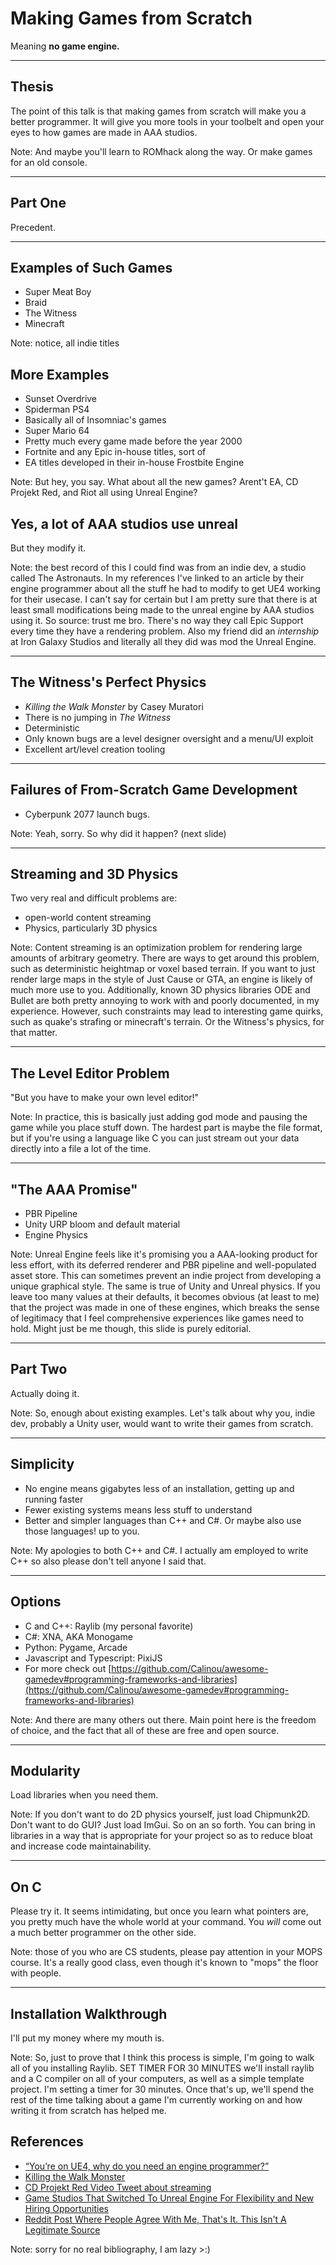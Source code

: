# Making Games from Scratch

Meaning **no game engine.**

---

## Thesis

The point of this talk is that making games from scratch will make you a better
programmer. It will give you more tools in your toolbelt and open your eyes to
how games are made in AAA studios.

Note: And maybe you'll learn to ROMhack along the way. Or make games for an
old console.

---

## Part One

Precedent.

---

## Examples of Such Games

- Super Meat Boy
- Braid
- The Witness
- Minecraft

Note: notice, all indie titles

## More Examples

- Sunset Overdrive
- Spiderman PS4
- Basically all of Insomniac's games
- Super Mario 64
- Pretty much every game made before the year 2000
- Fortnite and any Epic in-house titles, sort of
- EA titles developed in their in-house Frostbite Engine

Note: But hey, you say. What about all the new games? Arent't EA, CD Projekt Red,
and Riot all using Unreal Engine?

## Yes, a lot of AAA studios use unreal

But they modify it.

Note: the best record of this I could find was from an indie dev, a studio
called The Astronauts. In my references I've linked to an article by their
engine programmer about all the stuff he had to modify to get UE4 working for
their usecase. I can't say for certain but I am pretty sure that there is at least
small modifications being made to the unreal engine by AAA studios using it. So
source: trust me bro. There's no way they call Epic Support every time they have
a rendering problem.
Also my friend did an _internship_ at Iron Galaxy Studios and literally all
they did was mod the Unreal Engine.

---

## The Witness's Perfect Physics

- _Killing the Walk Monster_ by Casey Muratori
- There is no jumping in _The Witness_
- Deterministic
- Only known bugs are a level designer oversight and a menu/UI exploit
- Excellent art/level creation tooling

---

## Failures of From-Scratch Game Development

- Cyberpunk 2077 launch bugs.

Note: Yeah, sorry. So why did it happen? (next slide)

---

## Streaming and 3D Physics

Two very real and difficult problems are:

- open-world content streaming
- Physics, particularly 3D physics

Note: Content streaming is an optimization problem for rendering large
amounts of arbitrary geometry. There are ways to get around this problem, such
as deterministic heightmap or voxel based terrain. If you want to just render
large maps in the style of Just Cause or GTA, an engine is likely of much more
use to you. Additionally, known 3D physics libraries ODE and Bullet are both
pretty annoying to work with and poorly documented, in my experience.
However, such constraints may lead to interesting game quirks, such as quake's
strafing or minecraft's terrain. Or the Witness's physics, for that matter.

---

## The Level Editor Problem

"But you have to make your own level editor!"

Note: In practice, this is basically just adding god mode and pausing the game
while you place stuff down. The hardest part is maybe the file format, but if
you're using a language like C you can just stream out your data directly into
a file a lot of the time.

---

## "The AAA Promise"

- PBR Pipeline
- Unity URP bloom and default material
- Engine Physics

Note: Unreal Engine feels like it's promising you a AAA-looking product for less
effort, with its deferred renderer and PBR pipeline and well-populated asset
store. This can sometimes prevent an indie project from developing a unique
graphical style. The same is true of Unity and Unreal physics. If you leave
too many values at their defaults, it becomes obvious (at least to me) that the
project was made in one of these engines, which breaks the sense of legitimacy
that I feel comprehensive experiences like games need to hold. Might just be me
though, this slide is purely editorial.

---

## Part Two

Actually doing it.

Note: So, enough about existing examples. Let's talk about why you, indie dev,
probably a Unity user, would want to write their games from scratch.

---

## Simplicity

- No engine means gigabytes less of an installation, getting up and running
  faster
- Fewer existing systems means less stuff to understand
- Better and simpler languages than C++ and C#. Or maybe also use those
  languages! up to you.

Note: My apologies to both C++ and C#. I actually am employed to write C++ so
also please don't tell anyone I said that.

---

## Options

- C and C++: Raylib (my personal favorite)
- C#: XNA, AKA Monogame
- Python: Pygame, Arcade
- Javascript and Typescript: PixiJS
- For more check out [https://github.com/Calinou/awesome-gamedev#programming-frameworks-and-libraries](https://github.com/Calinou/awesome-gamedev#programming-frameworks-and-libraries)

Note: And there are many others out there. Main point here is the freedom of
choice, and the fact that all of these are free and open source.

---

## Modularity

Load libraries when you need them.

Note: If you don't want to do 2D physics yourself, just load Chipmunk2D. Don't
want to do GUI? Just load ImGui. So on an so forth. You can bring in libraries
in a way that is appropriate for your project so as to reduce bloat and increase
code maintainability.

---

## On C

Please try it. It seems intimidating, but once you learn what pointers are, you
pretty much have the whole world at your command. You _will_ come out a much
better programmer on the other side.

Note: those of you who are CS students, please pay attention in your MOPS
course. It's a really good class, even though it's known to "mops" the floor
with people.

---

## Installation Walkthrough

I'll put my money where my mouth is.

Note: So, just to prove that I think this process is simple, I'm going to walk
all of you installing Raylib.
SET TIMER FOR 30 MINUTES
we'll install raylib and a C compiler on all of your computers, as well as a
simple template project. I'm setting a timer for 30 minutes. Once that's up,
we'll spend the rest of the time talking about a game I'm currently working on
and how writing it from scratch has helped me.

## References

- [“You’re on UE4, why do you need an engine programmer?”](https://medium.com/@TheIneQuation/leszek-godlewski-s-blog-you-re-on-ue4-why-do-you-need-an-engine-programmer-1a21ccbc917d)
- [Killing the Walk Monster](https://www.youtube.com/watch?v=YE8MVNMzpbo)
- [CD Projekt Red Video Tweet about streaming](https://twitter.com/CyberpunkGame/status/1349462362764537862)
- [Game Studios That Switched To Unreal Engine For Flexibility and New Hiring Opportunities](https://gameworldobserver.com/2022/03/22/5-game-studios-that-switched-to-unreal-engine-for-flexibility-and-new-hiring-opportunities)
- [Reddit Post Where People Agree With Me, That's It. This Isn't A Legitimate Source](https://www.reddit.com/r/gamedev/comments/7tj8yb/why_do_many_developers_use_inhouse_game_engines/)

Note: sorry for no real bibliography, I am lazy >:)
